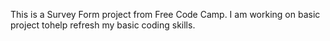 This is a Survey Form project from Free Code Camp.
I am working on basic project tohelp refresh my basic coding skills.

